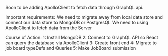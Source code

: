 Soon to be adding ApolloClient to fetch data through GraphQL api.

Important requirements:
We need to migrate away from local data store and connect our data store to MongoDB or 
PostgresQL
We need to using ApolloClient to fetch data from the Server

Course of Action: 
1: Install MongoDB
2: Connect to GraphQL API so React can query the database via ApolloClient
3: Create front end
4: Migrate to job board typeDefs and Queries
5: Make JobBoard submission